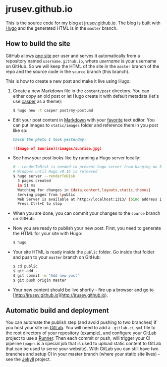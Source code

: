 jrusev.github.io
================

This is the source code for my blog at [jrusev.github.io](http://jrusev.github.io/).
The blog is built with [Hugo](http://gohugo.io/) and the generated HTML is in
the `master` branch.

## How to build the site

GitHub allows [one site](https://pages.github.com/) per user and serves it
automatically from a repository named `username.github.io`, where *username* is
your username on GitHub. So we will keep the HTML of the site in the `master`
branch of the repo and the source code in the `source` branch (this branch).

This is how to create a new post and make it live using Hugo:

  1. Create a new Markdown file in the `content/post` directory. You can either
     copy an old post or let Hugo create it with default metadata (let's use
     [casper](http://themes.gohugo.io/casper/) as a theme):

     ```bash
     $ hugo new -t casper post/my-post.md
     ```

  * Edit your post content in
    [Markdown](https://guides.github.com/features/mastering-markdown/) with your
    [favorite](https://atom.io/) text editor. You can put images to
    `static/images` folder and reference them in you post like so:

    ```markdown
    Check the photo I took yesterday:

    ![Image of Sunrise](/images/sunrise.jpg)
    ```

  * See how your post looks like by running a Hugo server locally:

    ```bash
    # --renderToDisk is needed to prevent hugo server from hanging on 32-bit
    # Windows until Hugo v0.16 is released
    $ hugo server --renderToDisk
      3 pages created
      in 51 ms
      Watching for changes in {data,content,layouts,static,themes}
      Serving pages from \public
      Web Server is available at http://localhost:1313/ (bind address 127.0.0.1)
      Press Ctrl+C to stop
    ```

  * When you are done, you can commit your changes to the `source` branch on
    GitHub.

  * Now you are ready to publish your new post. First, you need to generate the
    HTML for your site with Hugo:

      ```bash
      $ hugo
      ```

  * Your site HTML is ready inside the `public` folder. Go inside that folder
    and push to your `master` branch on GitHub:

    ```bash
    $ cd public
    $ git add .
    $ git commit -m "Add new post"
    $ git push origin master
    ```

  * Your new content should be live shortly - fire up a browser and go to
  [http://jrusev.github.io](http://jrusev.github.io).
  
## Automatic build and deployment

You can automate the publish step (and avoid pushing to two branches) if you host your site on [GitLab](https://pages.gitlab.io/). You will need to add a `.gitlab-ci.yml` file to the root directory of your repository ([example](https://gitlab.com/pages/hugo/blob/master/.gitlab-ci.yml)), and configure your GitLab project to use a [Runner](https://docs.gitlab.com/ce/ci/runners/README.html). Then each commit or push, will trigger your CI pipeline (`pages` is a special job that is used to upload static content to GitLab that can be used to serve your website). With GitLab you can still have two branches and setup CI in your master branch (where your static site lives) - see the [Jekyll](https://gitlab.com/pages/jekyll-branched/tree/master) project.
